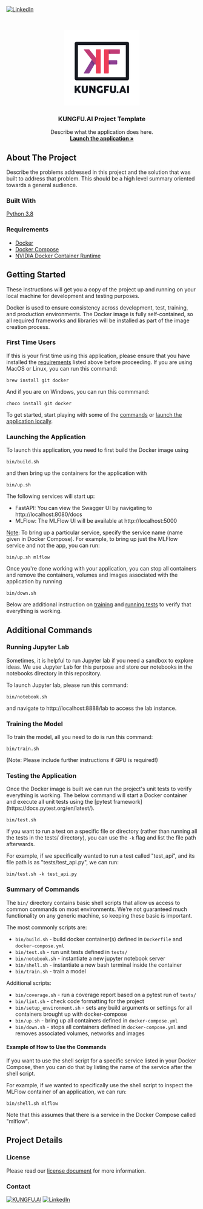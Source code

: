 <!-- PROJECT SHIELDS -->
<!-- Note: All URLs are located at the bottom of this README file -->
[![LinkedIn][linkedin-shield]][linkedin-url]

<!-- PROJECT LOGO -->
<br />
<p align="center">
  <img src="./data/kungfuai_logo.png" alt="KUNGFU.AI" width="200">
  <h3 align="center">KUNGFU.AI Project Template</h3>
  <p align="center">
    Describe what the application does here.
    <br />
    <a href="#launching-the-app"><strong>Launch the application »</strong></a>
  </p>
</p>

<!-- ABOUT THE PROJECT -->
<h2 id="about"> About The Project </h2>
Describe the problems addressed in this project and the solution that was built to address that problem. This should be a high level summary oriented towards a general audience.
<h3 id="built-with"> Built With </h3>

[Python 3.8][python-url]

<h3 id="requirements"> Requirements </h3>

- [Docker][docker-url]
- [Docker Compose][docker-compose-url]
- [NVIDIA Docker Container Runtime][nvidia-url]

<h2 id="getting-started"> Getting Started </h2>

These instructions will get you a copy of the project up and running on your local machine for
development and testing purposes.

Docker is used to ensure consistency across development, test, training, and production
environments. The Docker image is fully self-contained, so all required frameworks and libraries
will be installed as part of the image creation process.

<h3 id="first-time-users"> First Time Users </h3>
If this is your first time using this application, please ensure that you have installed the <a href="#requirements">requirements</a> listed above before proceeding. If you are using MacOS or Linux, you can run this command:

```shell script
brew install git docker
```

And if you are on Windows, you can run this commmand:
```shell script
choco install git docker
```

To get started, start playing with some of the <a href="#command-summary">commands</a> or <a href="#launching-the-app">launch the application locally</a>.

<h3 id="launching-the-app"> Launching the Application </h3>
To launch this application, you need to first build the Docker image using

```shell script
bin/build.sh
```
and then bring up the containers for the application with

```shell script
bin/up.sh
```

The following services will start up:

- FastAPI: You can view the Swagger UI by navigating to http://localhost:8080/docs
- MLFlow: The MLFlow UI will be available at http://localhost:5000

<u>Note</u>: To bring up a particular service, specify the service name (name given in Docker Compose). For example, to bring up just the MLFlow service and not the app, you can run:
```shell script
bin/up.sh mlflow
```

Once you're done working with your application, you can stop all containers and remove the containers, volumes and images associated with the application by running
```shell script
bin/down.sh
```

Below are additional instruction on <a href="#training">training</a> and <a href="#testing">running tests</a> to verify that everything is working.

<h2 id="additional-commands"> Additional Commands </h2>
<h3 id="notebook"> Running Jupyter Lab </h3>
Sometimes, it is helpful to run Jupyter lab if you need a sandbox to explore ideas. We use Jupyter Lab for this purpose and store our notebooks in the notebooks directory in this repository.

To launch Jupyter lab, please run this command:

```shell script
bin/notebook.sh
```

and navigate to http://localhost:8888/lab to access the lab instance.

<h3 id="training"> Training the Model </h3>
To train the model, all you need to do is run this command:

```shell script
bin/train.sh
```

(Note: Please include further instructions if GPU is required!)

<h3 id="training"> Testing the Application </h3>
Once the Docker image is built we can run the project's unit tests to verify everything is
working. The below command will start a Docker container and execute all unit tests using
the [pytest framework](https://docs.pytest.org/en/latest/).

```shell script
bin/test.sh
```

If you want to run a test on a specific file or directory (rather than running all the tests in the tests/ directory), you can use the `-k` flag and list the file path afterwards.

For example, if we specifically wanted to run a test called "test_api", and its file path is as "tests/test_api.py", we can run:

```shell script
bin/test.sh -k test_api.py
```

<h3 id="command-summary"> Summary of Commands </h3>

The `bin/` directory contains basic shell scripts that allow us access to common commands on most environments. We're not guaranteed much functionality on any generic machine, so keeping these basic is important.

The most commonly scripts are:

- `bin/build.sh` - build docker container(s) defined in `Dockerfile` and `docker-compose.yml`
- `bin/test.sh` - run unit tests defined in `tests/`
- `bin/notebook.sh` - instantiate a new jupyter notebook server
- `bin/shell.sh` - instantiate a new bash terminal inside the container
- `bin/train.sh` - train a model

Additional scripts:

- `bin/coverage.sh` - run a coverage report based on a pytest run of `tests/`
- `bin/lint.sh` - check code formatting for the project
- `bin/setup_environment.sh` - sets any build arguments or settings for all containers brought up with docker-compose
- `bin/up.sh` - bring up all containers defined in `docker-compose.yml`
- `bin/down.sh` - stops all containers defined in `docker-compose.yml` and removes associated volumes, networks and images

<h4 id="command-details">Example of How to Use the Commands</h4>
If you want to use the shell script for a specific service listed in your Docker Compose, then you can do that by listing the name of the service after the shell script.

For example, if we wanted to specifically use the shell script to inspect the MLFlow container of an application, we can run:
```shell
bin/shell.sh mlflow
```

Note that this assumes that there is a service in the Docker Compose called "mlflow".

<!-- PROJECT FOOTER -->
<h2 id="footer"> Project Details </h2>
<h3 id="license"> License </h3>

Please read our [license document][license-url] for more information.

<h3 id="Contact"> Contact </h3>

[![KUNGFU.AI][kungfu-shield]][kungfu-url]
[![LinkedIn][linkedin-shield]][linkedin-url]

<!-- MARKDOWN LINKS & IMAGES -->
<!-- https://www.markdownguide.org/basic-syntax/#reference-style-links -->
[license-url]: ./LICENSE.md
[linkedin-shield]: https://img.shields.io/badge/-LinkedIn-black.svg?style=flat-square&logo=linkedin&colorB=555
[linkedin-url]: https://www.linkedin.com/company/kungfuai/
[python-url]: https://www.python.org
[docker-url]: https://www.docker.com
[docker-compose-url]: https://docs.docker.com/compose/install/
[nvidia-url]: https://github.com/NVIDIA/nvidia-container-runtime
[kungfu-shield]: https://img.shields.io/badge/KUNGFU.AI-2022-red
[kungfu-url]: https://www.kungfu.ai
